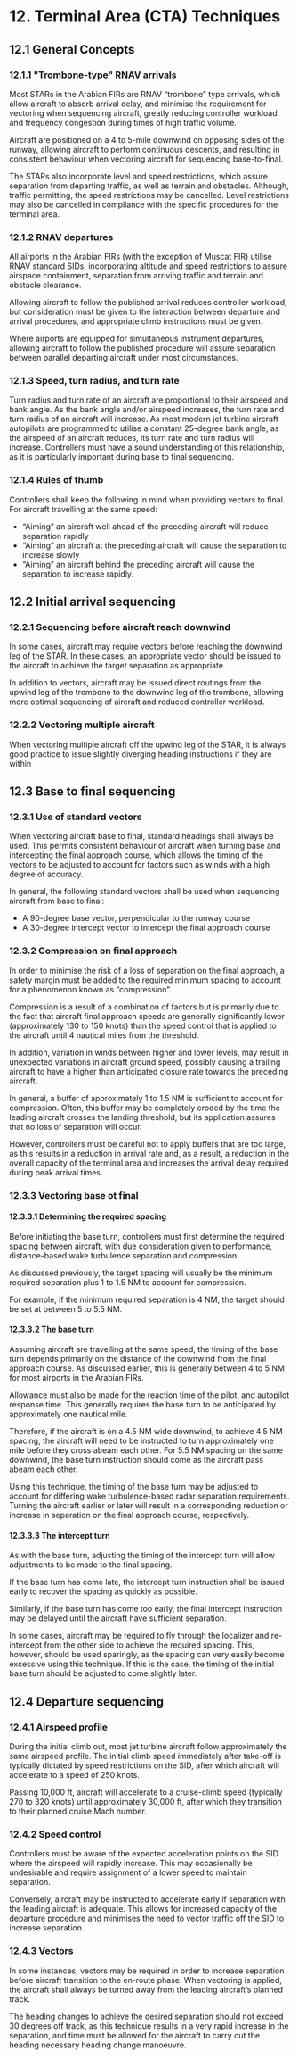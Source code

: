 # 12. Terminal Area (CTA) Techniques
## 12.1 General Concepts
### 12.1.1 "Trombone-type" RNAV arrivals
Most STARs in the Arabian FIRs are RNAV “trombone” type arrivals, which allow aircraft to absorb arrival delay, and minimise the requirement for vectoring when sequencing aircraft, greatly reducing controller workload and frequency congestion during times of high traffic volume.

Aircraft are positioned on a 4 to 5-mile downwind on opposing sides of the runway, allowing aircraft to perform continuous descents, and resulting in consistent behaviour when vectoring aircraft for sequencing base-to-final.

The STARs also incorporate level and speed restrictions, which assure separation from departing traffic, as well as terrain and obstacles. Although, traffic permitting, the speed restrictions may be cancelled. Level restrictions may also be cancelled in compliance with the specific procedures for the terminal area.

### 12.1.2 RNAV departures
All airports in the Arabian FIRs (with the exception of Muscat FIR) utilise RNAV standard SIDs, incorporating altitude and speed restrictions to assure airspace containment, separation from arriving traffic and terrain and obstacle clearance.

Allowing aircraft to follow the published arrival reduces controller workload, but consideration must be given to the interaction between departure and arrival procedures, and appropriate climb instructions must be given.

Where airports are equipped for simultaneous instrument departures, allowing aircraft to follow the published procedure will assure separation between parallel departing aircraft under most circumstances. 

### 12.1.3 Speed, turn radius, and turn rate
Turn radius and turn rate of an aircraft are proportional to their airspeed and bank angle. As the bank angle and/or airspeed increases, the turn rate and turn radius of an aircraft will increase.
As most modern jet turbine aircraft autopilots are programmed to utilise a constant 25-degree bank angle, as the airspeed of an aircraft reduces, its turn rate and turn radius will increase. Controllers must have a sound understanding of this relationship, as it is particularly important during base to final sequencing.

### 12.1.4 Rules of thumb
Controllers shall keep the following in mind when providing vectors to final. For aircraft travelling at the same speed:

- “Aiming” an aircraft well ahead of the preceding aircraft will reduce separation rapidly
- “Aiming” an aircraft at the preceding aircraft will cause the separation to increase slowly
- “Aiming” an aircraft behind the preceding aircraft will cause the separation to increase rapidly.

## 12.2 Initial arrival sequencing
### 12.2.1 Sequencing before aircraft reach downwind
In some cases, aircraft may require vectors before reaching the downwind leg of the STAR. In these cases, an appropriate vector should be issued to the aircraft to achieve the target separation as appropriate. 

In addition to vectors, aircraft may be issued direct routings from the upwind leg of the trombone to the downwind leg of the trombone, allowing more optimal sequencing of aircraft and reduced controller workload.

### 12.2.2 Vectoring multiple aircraft
When vectoring multiple aircraft off the upwind leg of the STAR, it is always good practice to issue slightly diverging heading instructions if they are within 

## 12.3 Base to final sequencing
### 12.3.1 Use of standard vectors
When vectoring aircraft base to final, standard headings shall always be used. This permits consistent behaviour of aircraft when turning base and intercepting the final approach course, which allows the timing of the vectors to be adjusted to account for factors such as winds with a high degree of accuracy.

In general, the following standard vectors shall be used when sequencing aircraft from base to final:

- A 90-degree base vector, perpendicular to the runway course
- A 30-degree intercept vector to intercept the final approach course

### 12.3.2 Compression on final approach
In order to minimise the risk of a loss of separation on the final approach, a safety margin must be added to the required minimum spacing to account for a phenomenon known as “compression”.

Compression is a result of a combination of factors but is primarily due to the fact that aircraft final approach speeds are generally significantly lower (approximately 130 to 150 knots) than the speed control that is applied to the aircraft until 4 nautical miles from the threshold. 

In addition, variation in winds between higher and lower levels, may result in unexpected variations in aircraft ground speed, possibly causing a trailing aircraft to have a higher than anticipated closure rate towards the preceding aircraft.

In general, a buffer of approximately 1 to 1.5 NM is sufficient to account for compression. Often, this buffer may be completely eroded by the time the leading aircraft crosses the landing threshold, but its application assures that no loss of separation will occur.

However, controllers must be careful not to apply buffers that are too large, as this results in a reduction in arrival rate and, as a result, a reduction in the overall capacity of the terminal area and increases the arrival delay required during peak arrival times. 

### 12.3.3 Vectoring base ot final
#### 12.3.3.1 Determining the required spacing
Before initiating the base turn, controllers must first determine the required spacing between aircraft, with due consideration given to performance, distance-based wake turbulence separation and compression.

As discussed previously, the target spacing will usually be the minimum required separation plus 1 to 1.5 NM to account for compression.

For example, if the minimum required separation is 4 NM, the target should be set at between 5 to 5.5 NM.

#### 12.3.3.2 The base turn
Assuming aircraft are travelling at the same speed, the timing of the base turn depends primarily on the distance of the downwind from the final approach course. As discussed earlier, this is generally between 4 to 5 NM for most airports in the Arabian FIRs.

Allowance must also be made for the reaction time of the pilot, and autopilot response time. This generally requires the base turn to be anticipated by approximately one nautical mile.

Therefore, if the aircraft is on a 4.5 NM wide downwind, to achieve 4.5 NM spacing, the aircraft will need to be instructed to turn approximately one mile before they cross abeam each other. For 5.5 NM spacing on the same downwind, the base turn instruction should come as the aircraft pass abeam each other.

Using this technique, the timing of the base turn may be adjusted to account for differing wake turbulence-based radar separation requirements. Turning the aircraft earlier or later will result in a corresponding reduction or increase in separation on the final approach course, respectively.

#### 12.3.3.3 The intercept turn
As with the base turn, adjusting the timing of the intercept turn will allow adjustments to be made to the final spacing.

If the base turn has come late, the intercept turn instruction shall be issued early to recover the spacing as quickly as possible.

Similarly, if the base turn has come too early, the final intercept instruction may be delayed until the aircraft have sufficient separation. 

In some cases, aircraft may be required to fly through the localizer and re-intercept from the other side to achieve the required spacing. This, however, should be used sparingly, as the spacing can very easily become excessive using this technique. If this is the case, the timing of the initial base turn should be adjusted to come slightly later.

## 12.4 Departure sequencing
### 12.4.1 Airspeed profile
During the initial climb out, most jet turbine aircraft follow approximately the same airspeed profile. The initial climb speed immediately after take-off is typically dictated by speed restrictions on the SID, after which aircraft will accelerate to a speed of 250 knots.

Passing 10,000 ft, aircraft will accelerate to a cruise-climb speed (typically 270 to 320 knots) until approximately 30,000 ft, after which they transition to their planned cruise Mach number.

### 12.4.2 Speed control
Controllers must be aware of the expected acceleration points on the SID where the airspeed will rapidly increase. This may occasionally be undesirable and require assignment of a lower speed to maintain separation.

Conversely, aircraft may be instructed to accelerate early if separation with the leading aircraft is adequate. This allows for increased capacity of the departure procedure and minimises the need to vector traffic off the SID to increase separation.

### 12.4.3 Vectors
In some instances, vectors may be required in order to increase separation before aircraft transition to the en-route phase. When vectoring is applied, the aircraft shall always be turned away from the leading aircraft’s planned track.

The heading changes to achieve the desired separation should not exceed 30 degrees off track, as this technique results in a very rapid increase in the separation, and time must be allowed for the aircraft to carry out the heading necessary heading change manoeuvre.
